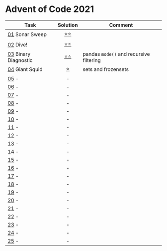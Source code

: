 # Advent of Code 2021

|Task|Solution|Comment|
|---|:---:|---|
|[01](https://adventofcode.com/2021/day/1) Sonar Sweep       |[⭐⭐](2021/day_01.py)||
|[02](https://adventofcode.com/2021/day/2) Dive!             |[⭐⭐](2021/day_02.py)||
|[03](https://adventofcode.com/2021/day/3) Binary Diagnostic |[⭐⭐](2021/day_03.py)| pandas `mode()` and recursive filtering|
|[04](https://adventofcode.com/2021/day/4) Giant Squid       |[⭐  ](2021/day_04.py)| sets and frozensets |
|[05](https://adventofcode.com/2021/day/5)  -|-|
|[06](https://adventofcode.com/2021/day/6)  -|-|
|[07](https://adventofcode.com/2021/day/7)  -|-|
|[08](https://adventofcode.com/2021/day/8)  -|-|
|[09](https://adventofcode.com/2021/day/9)  -|-|
|[10](https://adventofcode.com/2021/day/10) -|-|
|[11](https://adventofcode.com/2021/day/11) -|-|
|[12](https://adventofcode.com/2021/day/12) -|-|
|[13](https://adventofcode.com/2021/day/13) -|-|
|[14](https://adventofcode.com/2021/day/14) -|-|
|[15](https://adventofcode.com/2021/day/15) -|-|
|[16](https://adventofcode.com/2021/day/16) -|-|
|[17](https://adventofcode.com/2021/day/17) -|-|
|[18](https://adventofcode.com/2021/day/18) -|-|
|[19](https://adventofcode.com/2021/day/19) -|-|
|[20](https://adventofcode.com/2021/day/20) -|-|
|[21](https://adventofcode.com/2021/day/21) -|-|
|[22](https://adventofcode.com/2021/day/22) -|-|
|[23](https://adventofcode.com/2021/day/23) -|-|
|[24](https://adventofcode.com/2021/day/24) -|-|
|[25](https://adventofcode.com/2021/day/25) -|-|
